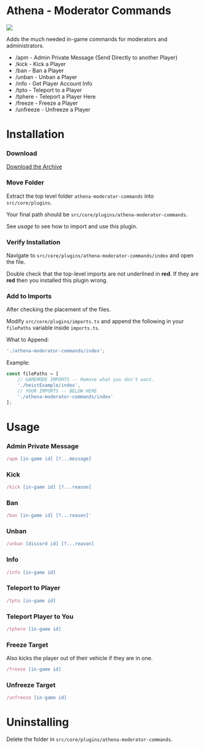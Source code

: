 # Athena - Moderator Commands

![](https://i.imgur.com/rUp1rFL.png)

Adds the much needed in-game commands for moderators and administrators.

-   /apm - Admin Private Message (Send Directly to another Player)
-   /kick - Kick a Player
-   /ban - Ban a Player
-   /unban - Unban a Player
-   /info - Get Player Account Info
-   /tpto - Teleport to a Player
-   /tphere - Teleport a Player Here
-   /freeze - Freeze a Player
-   /unfreeze - Unfreeze a Player

# Installation

### Download

[Download the Archive](https://github.com/Stuyk/athena-moderator-commands/archive/refs/heads/master.zip)

### Move Folder

Extract the top level folder `athena-moderator-commands` into `src/core/plugins`.

Your final path should be `src/core/plugins/athena-moderator-commands`.

See _usage_ to see how to import and use this plugin.

### Verify Installation

Navigate to `src/core/plugins/athena-moderator-commands/index` and open the file.

Double check that the top-level imports are not underlined in **red**. If they are **red** then you installed this plugin wrong.

### Add to Imports

After checking the placement of the files.

Modify `src/core/plugins/imports.ts` and append the following in your `filePaths` variable inside `imports.ts`.

What to Append:

```typescript
'./athena-moderator-commands/index';
```

Example:

```typescript
const filePaths = [
    // GAMEMODE IMPORTS -- Remove what you don't want.
    './heistExample/index',
    // YOUR IMPORTS -- BELOW HERE
    './athena-moderator-commands/index'
];
```

# Usage

### Admin Private Message

```typescript
/apm [in-game id] [?...message]
```

### Kick

```typescript
/kick [in-game id] [?...reason]
```

### Ban

```typescript
/ban [in-game id] [?...reason]'
```

### Unban

```typescript
/unban [discord id] [?...reason]
```

### Info

```typescript
/info [in-game id]
```

### Teleport to Player

```typescript
/tpto [in-game id]
```

### Teleport Player to You

```typescript
/tphere [in-game id]
```

### Freeze Target

Also kicks the player out of their vehicle if they are in one.

```typescript
/freeze [in-game id]
```

### Unfreeze Target

```typescript
/unfreeze [in-game id]
```

# Uninstalling

Delete the folder in `src/core/plugins/athena-moderator-commands`.
